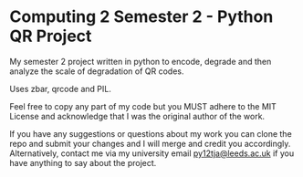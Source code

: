 Computing 2 Semester 2 - Python QR Project
==========================================

My semester 2 project written in python to encode, degrade and then analyze the 
scale of degradation of QR codes.

Uses zbar, qrcode and PIL.

Feel free to copy any part of my code but you MUST adhere to the MIT License and
acknowledge that I was the original author of the work.

If you have any suggestions or questions about my work you can clone the repo and
submit your changes and I will merge and credit you accordingly. Alternatively, 
contact me via my university email py12tja@leeds.ac.uk if you have anything to say
about the project.